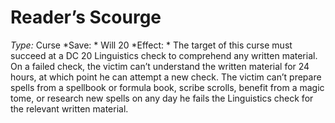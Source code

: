 ﻿---
name: Reader’s Scourge
type: Curse
save: Will 20
onset: 
frequency: 
effect:
  "The target of this curse must succeed at a DC 20 Linguistics check to comprehend any written material. On a failed check, the victim can’t understand the written material for 24 hours, at which point he can attempt a new check. The victim can’t prepare spells from a spellbook or formula book, scribe scrolls, benefit from a magic tome, or research new spells on any day he fails the Linguistics check for the relevant written material."
cure: 
---

# Reader’s Scourge
 *Type:* Curse
*Save: * Will 20 
*Effect: * The target of this curse must succeed at a DC 20 Linguistics check to comprehend any written material. On a failed check, the victim can’t understand the written material for 24 hours, at which point he can attempt a new check. The victim can’t prepare spells from a spellbook or formula book, scribe scrolls, benefit from a magic tome, or research new spells on any day he fails the Linguistics check for the relevant written material.